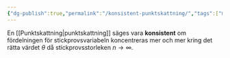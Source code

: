 ```yaml
---
{"dg-publish":true,"permalink":"/konsistent-punktskattning/","tags":["matematiskstatistik"]}
---
```



En [[Punktskattning\|punktskattning]] säges vara **konsistent** om fördelningen för stickprovsvariabeln koncentreras mer och mer kring det rätta värdet $\theta$ då stickprovsstorleken $n \rightarrow \infty$.

